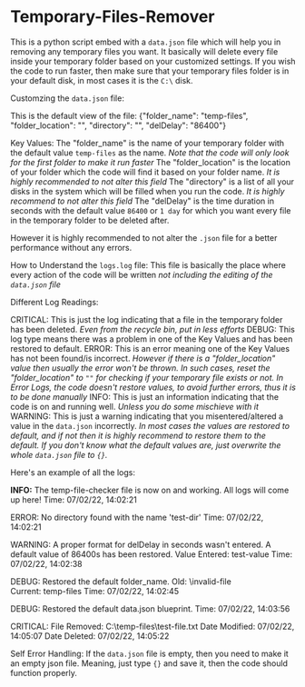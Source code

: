 # Temporary-Files-Remover
This is a python script embed with a `data.json` file which will help you in removing any temporary files you want. It basically will delete every file inside your temporary folder based on your customized settings. If you wish the code to run faster, then make sure that your temporary files folder is in your default disk, in most cases it is the `C:\` disk.

Customzing the `data.json` file:

This is the default view of the file:
{"folder_name": "temp-files", "folder_location": "", "directory": "", "delDelay": "86400"}

Key Values:
The "folder_name" is the name of your temporary folder with the default value `temp-files` as the name. *Note that the code will only look for the first folder to make it run faster*
The "folder_location" is the location of your folder which the code will find it based on your folder name. *It is highly recommended to not alter this field*
The "directory" is a list of all your disks in the system which will be filled when you run the code. *It is highly recommend to not alter this field*
The "delDelay" is the time duration in seconds with the default value `86400` or `1 day` for which you want every file in the temporary folder to be deleted after.

However it is highly recommended to not alter the `.json` file for a better performance without any errors.

How to Understand the `logs.log` file:
This file is basically the place where every action of the code will be written *not including the editing of the `data.json` file*

Different Log Readings:

CRITICAL: This is just the log indicating that a file in the temporary folder has been deleted. *Even from the recycle bin, put in less efforts*
DEBUG: This log type means there was a problem in one of the Key Values and has been restored to default.
ERROR: This is an error meaning one of the Key Values has not been found/is incorrect. *However if there is a "folder_location" value then usually the error won't be thrown. In such cases, reset the "folder_location" to `""` for checking if your temporary file exists or not. In Error Logs, the code doesn't restore values, to avoid further errors, thus it is to be done manually*
INFO: This is just an information indicating that the code is on and running well. *Unless you do some mischieve with it*
WARNING: This is just a warning indicating that you misentered/altered a value in the `data.json` incorrectly. *In most cases the values are restored to default, and if not then it is highly recommend to restore them to the default. If you don't know what the default values are, just overwrite the whole `data.json` file to `{}`.*

Here's an example of all the logs:

**INFO:**
The temp-file-checker file is now on and working. All logs will come up here!
Time: 07/02/22, 14:02:21

ERROR:
No directory found with the name 'test-dir'
Time: 07/02/22, 14:02:21

WARNING:
A proper format for delDelay in seconds wasn't entered. A default value of 86400s has been restored.
Value Entered: test-value
Time: 07/02/22, 14:02:38

DEBUG:
Restored the default folder_name.
Old: \invalid-file\
Current: temp-files
Time: 07/02/22, 14:02:45

DEBUG:
Restored the default data.json blueprint.
Time: 07/02/22, 14:03:56

CRITICAL:
File Removed: C:\\temp-files\test-file.txt
Date Modified: 07/02/22, 14:05:07
Date Deleted: 07/02/22, 14:05:22

Self Error Handling:
If the `data.json` file is empty, then you need to make it an empty json file. Meaning, just type `{}` and save it, then the code should function properly.


